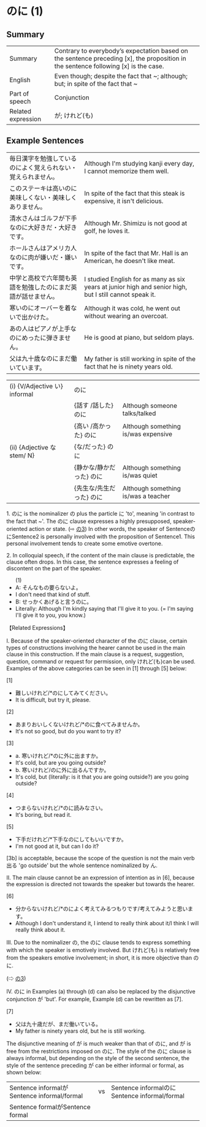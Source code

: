 # のに (1)

## Summary

<table><tr>   <td>Summary</td>   <td>Contrary to everybody’s expectation based on the sentence preceding [x], the proposition in the sentence following [x] is the case.</td></tr><tr>   <td>English</td>   <td>Even though; despite the fact that ~; although; but; in spite of the fact that ~</td></tr><tr>   <td>Part of speech</td>   <td>Conjunction</td></tr><tr>   <td>Related expression</td>   <td>が; けれど(も)</td></tr></table>

## Example Sentences

<table><tr>   <td>毎日漢字を勉強しているのによく覚えられない・覚えられません。</td>   <td>Although I'm studying kanji every day, I cannot memorize them well.</td></tr><tr>   <td>このステーキは高いのに美味しくない・美味しくありません。</td>   <td>In spite of the fact that this steak is expensive, it isn't delicious.</td></tr><tr>   <td>清水さんはゴルフが下手なのに大好きだ・大好きです。</td>   <td>Although Mr. Shimizu is not good at golf, he loves it.</td></tr><tr>   <td>ホールさんはアメリカ人なのに肉が嫌いだ・嫌いです。</td>   <td>In spite of the fact that Mr. Hall is an American, he doesn't like meat.</td></tr><tr>   <td>中学と高校で六年間も英語を勉強したのにまだ英語が話せません。</td>   <td>I studied English for as many as six years at junior high and senior high, but I still cannot speak it.</td></tr><tr>   <td>寒いのにオーバーを着ないで出かけた。</td>   <td>Although it was cold, he went out without wearing an overcoat.</td></tr><tr>   <td>あの人はピアノが上手なのにめったに弾きません。</td>   <td>He is good at piano, but seldom plays.</td></tr><tr>   <td>父は九十歳なのにまだ働いています。</td>   <td>My father is still working in spite of the fact that he is ninety years old.</td></tr></table>

<table class="table"> <tbody><tr class="tr head"> <td class="td"><span class="numbers">(i)</span> <span> <span class="bold">{V/Adjective い}    informal</span></span></td> <td class="td"><span class="concept">のに</span> </td> <td class="td"><span>&nbsp;</span></td> </tr> <tr class="tr"> <td class="td"><span>&nbsp;</span></td> <td class="td"><span>{話す /話した} <span class="concept">のに</span></span></td> <td class="td"><span>Although someone    talks/talked</span></td> </tr> <tr class="tr"> <td class="td"><span>&nbsp;</span></td> <td class="td"><span>{高い /高かった} <span class="concept">のに</span></span></td> <td class="td"><span>Although something is/was    expensive</span></td> </tr> <tr class="tr head"> <td class="td"><span class="numbers">(ii)</span> <span> <span class="bold">{Adjective な stem/   N}</span></span></td> <td class="td"><span>{<span class="concept">な</span>/<span class="concept">だった</span>} <span class="concept">のに</span></span></td> <td class="td"><span>&nbsp;</span></td> </tr> <tr class="tr"> <td class="td"><span>&nbsp;</span></td> <td class="td"><span>{静か<span class="concept">な</span>/静か<span class="concept">だった</span>} <span class="concept">のに</span></span></td> <td class="td"><span>Although something is/was    quiet</span></td> </tr> <tr class="tr"> <td class="td"><span>&nbsp;</span></td> <td class="td"><span>{先生<span class="concept">な</span>/先生<span class="concept">だった</span>} <span class="concept">のに</span></span></td> <td class="td"><span>Although something is/was a    teacher</span></td> </tr></tbody></table>

<p>1. <span class="cloze">のに</span> is the nominalizer の</span> plus the particle に</span> 'to', meaning 'in contrast to the fact that ~'. The <span class="cloze">のに</span> clause expresses a highly presupposed, speaker-oriented action or state. (⇨ <a href="#㊦ の (3)">の3</a>) In other words, the speaker of Sentence<span class="cloze">のに</span>Sentence2 is personally involved with the proposition of Sentence1. This personal involvement tends to create some emotive overtone.</p>  <p>2. In colloquial speech, if the content of the main clause is predictable, the clause often drops. In this case, the sentence expresses a feeling of discontent on the part of the speaker.</p>  <ul>(1) <li>A: そんなもの要らないよ。</li> <li>I don't need that kind of stuff.</li> <div class="divide"></div> <li>B: せっかくあげると言う<span class="cloze">のに</span>。</li> <li>Literally: Although I'm kindly saying that I'll give it to you. (= I'm saying I'll give it to you, you know.)</li> </ul>  <p>【Related Expressions】</p>  <p>I. Because of the speaker-oriented character of the <span class="cloze">のに</span> clause, certain types of constructions involving the hearer cannot be used in the main clause in this construction. If the main clause is a request, suggestion, question, command or request for permission, only けれど(も)can be used. Examples of the above categories can be seen in [1] through [5] below:</p>  <p>[1]</p>  <ul> <li>難しいけれど/*<span class="cloze">のに</span>してみてください。</li> <li>It is difficult, but try it, please.</li> </ul>  <p>[2]</p>  <ul> <li>あまりおいしくないけれど/*<span class="cloze">のに</span>食べてみませんか。</li> <li>It's not so good, but do you want to try it?</li> </ul>  <p>[3]</p>  <ul> <li>a. 寒いけれど/*<span class="cloze">のに</span>外に出ますか。</li> <li>It's cold, but are you going outside?</li> <div class="divide"></div> <li>b. 寒いけれど/<span class="cloze">のに</span>外に出るんですか。</li> <li>It's cold, but (literally: is it that you are going outside?) are you going outside?</li> </ul>  <p>[4]</p>  <ul> <li>つまらないけれど/*<span class="cloze">のに</span>読みなさい。</li> <li>It's boring, but read it.</li> </ul>  <p>[5]</p>  <ul> <li>下手だけれど/*下手な<span class="cloze">のに</span>してもいいですか。</li> <li>I'm not good at it, but can I do it?</li> </ul>  <p>[3b] is acceptable, because the scope of the question is not the main verb 出る 'go outside' but the whole sentence nominalized by ん.</p>  <p>II. The main clause cannot be an expression of intention as in [6], because the expression is directed not towards the speaker but towards the hearer.</p>   <p>[6]</p>  <ul> <li>分からないけれど/*<span class="cloze">のに</span>よく考えてみるつもりです/考えてみようと思います。</li> <li>Although I don't understand it, I intend to really think about it/I think I will really think about it.</li> </ul>  <p>III. Due to the nominalizer <span class="cloze">の</span>, the <span class="cloze">のに</span> clause tends to express something with which the speaker is emotively involved. But けれど(も) is relatively free from the speakers emotive involvement; in short, it is more objective than <span class="cloze">のに</span>.</p>  (⇨ <a href="#㊦ の (3)">の3</a>)</p>  <p>IV. <span class="cloze">のに</span> in Examples (a) through (d) can also be replaced by the disjunctive conjunction が 'but'. For example, Example (d) can be rewritten as [7].  <p>[7]</p>  <ul> <li>父は九十歳だが、まだ働いている。</li> <li>My father is ninety years old, but he is still working.</li> </ul>  <p>The disjunctive meaning of が is much weaker than that of <span class="cloze">のに</span>, and が is free from the restrictions imposed on <span class="cloze">のに</span>. The style of the <span class="cloze">のに</span> clause is always informal, but depending on the style of the second sentence, the style of the sentence preceding が can be either informal or formal, as shown below:</p>  <table class="table"> <tbody> <tr class="tr"> <td class="td">Sentence informalがSentence informal/formal</td> <td class="td">vs</td> <td class="td">Sentence informal<span class="cloze">のに</span>Sentence informal/formal</td> </tr> <tr class="tr"> <td class="td">Sentence formalがSentence formal</td> <td class="td"></td> <td class="td"></td> </tr> </tbody> </table>

